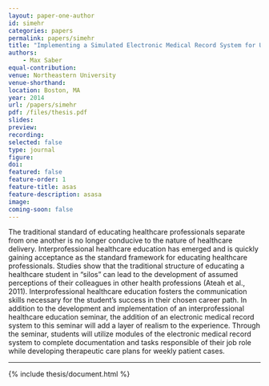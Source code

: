 ```yaml
---
layout: paper-one-author
id: simehr
categories: papers
permalink: papers/simehr
title: "Implementing a Simulated Electronic Medical Record System for Undergraduate and Graduate Interprofessional Healthcare Education."
authors: 
    - Max Saber
equal-contribution: 
venue: Northeastern University
venue-shorthand: 
location: Boston, MA
year: 2014
url: /papers/simehr
pdf: /files/thesis.pdf
slides: 
preview: 
recording: 
selected: false
type: journal
figure: 
doi: 
featured: false
feature-order: 1
feature-title: asas
feature-description: asasa
image: 
coming-soon: false
---
```


The traditional standard of educating healthcare professionals separate from one another is no longer conducive to the nature of healthcare delivery. Interprofessional healthcare education has emerged and is quickly gaining acceptance as the standard framework for educating healthcare professionals. Studies show that the traditional structure of educating a healthcare student in “silos” can lead to the development of assumed perceptions of their colleagues in other health professions (Ateah et al., 2011). Interprofessional healthcare education fosters the communication skills necessary for the student’s success in their chosen career path. In addition to the development and implementation of an interprofessional healthcare education seminar, the addition of an electronic medical record system to this seminar will add a layer of realism to the experience. Through the seminar, students will utilize modules of the electronic medical record system to complete documentation and tasks responsible of their job role while developing therapeutic care plans for weekly patient cases.

***

{% include thesis/document.html %}
